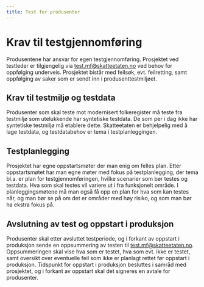 ```yaml
---
title: Test for produsenter
---
```


# Krav til testgjennomføring
Produsentene har ansvar for egen testgjennomføring. Prosjektet ved testleder er tilgjengelig via test.mf@skatteetaten.no ved behov for oppfølging underveis. Prosjektet bistår med feilsøk, evt. feilretting, samt oppfølging av saker som er sendt inn i produsenttestmiljøet.
 
## Krav til testmiljø og testdata
Produsenter som skal teste mot modernisert folkeregister må teste fra testmiljø som utelukkende har syntetiske testdata. De som per i dag ikke har syntetiske testmiljø må etablere dette. Skatteetaten er behjelpelig med å lage testdata, og testdatabehov er tema i testplanleggingen.  
 
## Testplanlegging 
Prosjektet har egne oppstartsmøter der man enig om felles plan. Etter oppstartsmøtet har man egne møter med fokus på testplanlegging, der tema bl.a. er plan for testgjennomføringen, hvilke scenarier som bør testes og testdata. Hva som skal testes vil variere ut i fra funksjonelt område. I planleggingsmøtene må man også få opp en plan for hva som kan testes når, og man bør se på om det er områder med høy risiko, og som man bør ha ekstra fokus på.
  
## Avslutning av test og oppstart i produksjon
Produsenter skal etter avsluttet testperiode, og i forkant av oppstart i produksjon sende en oppsummering av testen til test.mf@skatteetaten.no. Oppsummeringen skal vise hva som er testet, hva som evt. ikke er testet, samt oversikt over eventuelle feil som ikke er planlagt rettet før oppstart i produksjon.
Tidspunkt for oppstart i produksjon besluttes i samråd med prosjektet, og i forkant av oppstart skal det signeres en avtale for produsenter.
